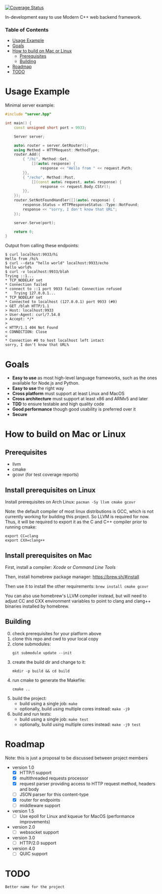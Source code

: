 [![Coverage Status](https://coveralls.io/repos/github/traysh/httpp/badge.svg?branch=master)](https://coveralls.io/github/traysh/httpp?branch=master)

In-development easy to use Modern C++ web backend framework.

### Table of Contents
- [Usage Example](#usage-example)
- [Goals](#goals)
- [How to build on Mac or Linux](#how-to-build-on-mac-or-linux)
  - [Prerequisites](#prerequisites)
  - [Building](#building)
- [Roadmap](#roadmap)
- [TODO](#todo)


# Usage Example

Minimal server example:

```c++
#include "server.hpp"

int main() {
    const unsigned short port = 9933;

    Server server;

    auto& router = server.GetRouter();
    using Method = HTTPRequest::MethodType;
    router.Add({
        { "/hi", Method::Get,
            [](auto& response) {
                response << "Hello from " << request.Path;
        }},
        { "/echo", Method::Post,
            [](const auto& request, auto& response) {
                response << request.Body.CStr();
        }},
    });
    router.SetNotFoundHandler([](auto& response) {
        response.Status = HTTPResponseStatus::Type::NotFound;
        response << "sorry, I don't know that URL";
    });

    server.Serve(port);

    return 0;
}
```

Output from calling these endpoints:

```shell
$ curl localhost:9933/hi  
Hello from /hi%
$ curl --data "hello world" localhost:9933/echo
hello world%
$ curl -v localhost:9933/blah
Trying ::1...
* TCP_NODELAY set
* Connection failed
* connect to ::1 port 9933 failed: Connection refused
*   Trying 127.0.0.1...
* TCP_NODELAY set
* Connected to localhost (127.0.0.1) port 9933 (#0)
> GET /blah HTTP/1.1
> Host: localhost:9933
> User-Agent: curl/7.54.0
> Accept: */*
>
< HTTP/1.1 404 Not Found
< CONNECTION: Close
<
* Connection #0 to host localhost left intact
sorry, I don't know that URL%
```

# Goals

- **Easy to use** as most high-level language frameworks, such as the ones available for Node.js and Python.<br/>
- **Easy to use** the right way
- **Cross platform** must support at least Linux and MacOS
- **Cross architecture** must support at least x86 and ARMv5 and later
- **TDD** to ensure testable and high quality code
- **Good performance** though good usability is preferred over it
- **Secure**


# How to build on Mac or Linux
## Prerequisites

- llvm
- cmake
- gcovr (for test coverage reports)

## Install prerequisites on Linux

Install prerequisites on Arch Linux: `pacman -Sy llvm cmake gcovr`

Note: the default compiler of most linux distributions is GCC, which is not currently working for building this project. So LLVM is required for now. Thus, it will be required to export it as the C and C++ compiler prior to running cmake:
```shell
export CC=clang
export CXX=clang++
```

## Install prerequisites on Mac

First, install a compiler: *Xcode* or *Command Line Tools*

Then, install homebrew package manager: https://brew.sh/#install

Then use it to install the other requirements: `brew install cmake gcovr`

You can also use homebrew's LLVM compiler instead, but will need to adjust
CC and CXX environment variables to point to clang and clang++ binaries
installed by homebrew.

## Building

0. check prerequisites for your platform above
1. clone this repo and cwd to your local copy
2. clone submodules:
    ```shell
    git submodule update --init
    ```
3. create the build dir and change to it:
    ```shell
    mkdir -p build && cd build
    ```
4. run cmake to generate the Makefile:
    ```shell
    cmake ..
    ```
5. build the project:
    - build using a single job:  `make`
    - optionally, build using multiple cores instead: `make -j9`
6. build and run tests:
    - build using a single job: `make test`
    - optionally, build using multiple cores instead: `make -j9 test`

# Roadmap

Note: this is just a proposal to be discussed between project members

- version 1.0
   - [x] HTTP/1 support
   - [x] multithreaded requests processor
   - [x] request parser providing access to HTTP request method, headers and body
   - [ ] JSON parser for this content-type
   - [x] router for endpoints
   - [ ] middleware support
- version 1.5
   - [ ] Use epoll for Linux and kqueue for MacOS (performance improvements)
- version 2.0
   - [ ] websocket support
- version 3.0
   - [ ] HTTP/2.0 support
- version 4.0
   - [ ] QUIC support

# TODO

    Better name for the project
